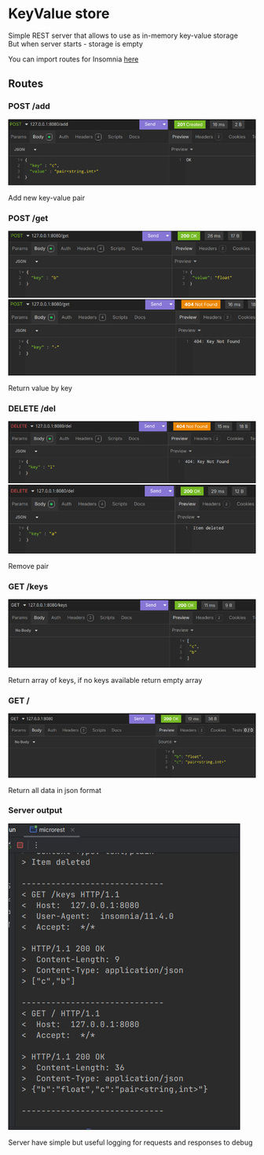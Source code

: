 # KeyValue store

 Simple REST server that allows to use as in-memory key-value storage  
 But when server starts - storage is empty

 You can import routes for Insomnia [here](./assets/insomnia_microrest.yaml)

## Routes

 ### POST /add
 ![](./assets/0.jpg)
 
 Add new key-value pair
 
### POST /get
 
 ![](./assets/1.jpg)
 ![](./assets/2.jpg)

 Return value by key
 
### DELETE /del

![](./assets/3.jpg)
![](./assets/4.jpg)

 Remove pair
 
### GET /keys

![](./assets/5.jpg)

 Return array of keys, if no keys available return empty array
 
### GET /

![](./assets/6.jpg)

Return all data in json format

### Server output

![](./assets/7.jpg)

Server have simple but useful logging for requests and responses to debug